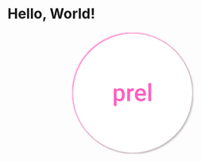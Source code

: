 # Hello, World! 
<p align="center">
<svg width="249" height="249" viewBox="0 0 249 249" fill="none" xmlns="http://www.w3.org/2000/svg">
<g filter="url(#filter0_dd)">
<circle cx="124" cy="124" r="120" fill="white"/>
</g>
<path d="M108.125 127.578C108.125 131.5 107.234 134.633 105.453 136.977C103.672 139.305 101.281 140.469 98.2812 140.469C95.5 140.469 93.2734 139.555 91.6016 137.727V149.75H85.9062V114.641H91.1562L91.3906 117.219C93.0625 115.188 95.3359 114.172 98.2109 114.172C101.305 114.172 103.727 115.328 105.477 117.641C107.242 119.938 108.125 123.133 108.125 127.227V127.578ZM102.453 127.086C102.453 124.555 101.945 122.547 100.93 121.062C99.9297 119.578 98.4922 118.836 96.6172 118.836C94.2891 118.836 92.6172 119.797 91.6016 121.719V132.969C92.6328 134.938 94.3203 135.922 96.6641 135.922C98.4766 135.922 99.8906 135.195 100.906 133.742C101.938 132.273 102.453 130.055 102.453 127.086ZM126.242 119.844C125.492 119.719 124.719 119.656 123.922 119.656C121.312 119.656 119.555 120.656 118.648 122.656V140H112.953V114.641H118.391L118.531 117.477C119.906 115.273 121.812 114.172 124.25 114.172C125.062 114.172 125.734 114.281 126.266 114.5L126.242 119.844ZM140.539 140.469C136.93 140.469 134 139.336 131.75 137.07C129.516 134.789 128.398 131.758 128.398 127.977V127.273C128.398 124.742 128.883 122.484 129.852 120.5C130.836 118.5 132.211 116.945 133.977 115.836C135.742 114.727 137.711 114.172 139.883 114.172C143.336 114.172 146 115.273 147.875 117.477C149.766 119.68 150.711 122.797 150.711 126.828V129.125H134.141C134.312 131.219 135.008 132.875 136.227 134.094C137.461 135.312 139.008 135.922 140.867 135.922C143.477 135.922 145.602 134.867 147.242 132.758L150.312 135.688C149.297 137.203 147.938 138.383 146.234 139.227C144.547 140.055 142.648 140.469 140.539 140.469ZM139.859 118.742C138.297 118.742 137.031 119.289 136.062 120.383C135.109 121.477 134.5 123 134.234 124.953H145.086V124.531C144.961 122.625 144.453 121.188 143.562 120.219C142.672 119.234 141.438 118.742 139.859 118.742ZM161.211 140H155.516V104H161.211V140Z" fill="#FF61BE"/>
<defs>
<filter id="filter0_dd" x="0" y="0" width="248.5" height="248.5" filterUnits="userSpaceOnUse" color-interpolation-filters="sRGB">
<feFlood flood-opacity="0" result="BackgroundImageFix"/>
<feColorMatrix in="SourceAlpha" type="matrix" values="0 0 0 0 0 0 0 0 0 0 0 0 0 0 0 0 0 0 127 0"/>
<feOffset dx="-1" dy="-1"/>
<feGaussianBlur stdDeviation="1.5"/>
<feColorMatrix type="matrix" values="0 0 0 0 1 0 0 0 0 0.380392 0 0 0 0 0.745098 0 0 0 1 0"/>
<feBlend mode="normal" in2="BackgroundImageFix" result="effect1_dropShadow"/>
<feColorMatrix in="SourceAlpha" type="matrix" values="0 0 0 0 0 0 0 0 0 0 0 0 0 0 0 0 0 0 127 0"/>
<feOffset dx="1.5" dy="1.5"/>
<feGaussianBlur stdDeviation="1.5"/>
<feColorMatrix type="matrix" values="0 0 0 0 0.525 0 0 0 0 0.525 0 0 0 0 0.525 0 0 0 0.51 0"/>
<feBlend mode="normal" in2="effect1_dropShadow" result="effect2_dropShadow"/>
<feBlend mode="normal" in="SourceGraphic" in2="effect2_dropShadow" result="shape"/>
</filter>
</defs>
</svg>

</p>
